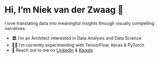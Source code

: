 #  Hi, I’m Niek van der Zwaag 👋

I love translating data into meaningful insights through visually compelling narratives.

- 🏛️ I’m an Architect interested in Data Analysis and Data Science
- 👨‍🔬 I’m currently experimenting with TensorFlow, Keras & PyTorch
- 🤝 Reach out to me on <a href="https://www.linkedin.com/in/niekvanderzwaag/">LinkedIn</a> & <a href="https://www.kaggle.com/niekvanderzwaag/">Kaggle</a>
